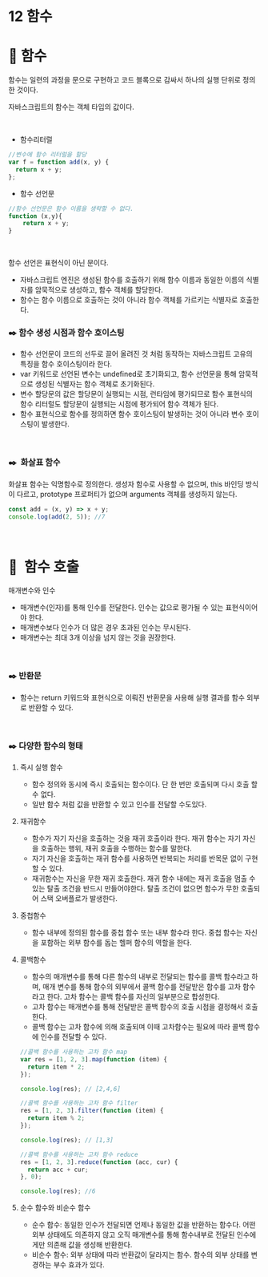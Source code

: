 # 12 함수

# 🔗 함수

함수는 일련의 과정을 문으로 구현하고 코드 블록으로 감싸서 하나의 실행 단위로 정의한 것이다.

자바스크립트의 함수는 객체 타입의 값이다.

</br>

- 함수리터럴

```jsx
//변수에 함수 리터럴을 할당
var f = function add(x, y) {
  return x + y;
};
```

- 함수 선언문

```jsx
//함수 선언문은 함수 이름을 생략할 수 없다.
function (x,y){
	return x + y;
}
```

</br>

함수 선언은 표현식이 아닌 문이다.

- 자바스크립트 엔진은 생성된 함수를 호출하기 위해 함수 이름과 동일한 이름의 식별자를 암묵적으로 생성하고, 함수 객체를 할당한다.
- 함수는 함수 이름으로 호출하는 것이 아니라 함수 객체를 가르키는 식별자로 호출한다.

### ✒️ 함수 생성 시점과 함수 호이스팅

- 함수 선언문이 코드의 선두로 끌어 올려진 것 처럼 동작하는 자바스크립트 고유의 특징을 함수 호이스팅이라 한다.
- var 키워드로 선언된 변수는 undefined로 초기화되고, 함수 선언문을 통해 암묵적으로 생성된 식별자는 함수 객체로 초기화된다.
- 변수 할당문의 값은 할당문이 실행되는 시점, 런타임에 평가되므로 함수 표현식의 함수 리터럴도 할당문이 실행되는 시점에 평가되어 함수 객체가 된다.
- 함수 표현식으로 함수를 정의하면 함수 호이스팅이 발생하는 것이 아니라 변수 호이스팅이 발생한다.

</br>

### ✒️  화살표 함수

화살표 함수는 익명함수로 정의한다. 생성자 함수로 사용할 수 없으며, this 바인딩 방식이 다르고, prototype 프로퍼티가 없으며 arguments 객체를 생성하지 않는다.

```jsx
const add = (x, y) => x + y;
console.log(add(2, 5)); //7
```

</br>

# 🔗  함수 호출

매개변수와 인수

- 매개변수(인자)를 통해 인수를 전달한다. 인수는 값으로 평가될 수 있는 표현식이어야 한다.
- 매개변수보다 인수가 더 많은 경우 초과된 인수는 무시된다.
- 매개변수는 최대 3개 이상을 넘지 않는 것을 권장한다.

</br>

### ✒️ 반환문

- 함수는 return 키워드와 표현식으로 이뤄진 반환문을 사용해 실행 결과를 함수 외부로 반환할 수 있다.

</br>

### ✒️ 다양한 함수의 형태

1. 즉시 실행 함수

   - 함수 정의와 동시에 즉시 호출되는 함수이다. 단 한 번만 호출되며 다시 호출 할 수 없다.
   - 일반 함수 처럼 값을 반환할 수 있고 인수를 전달할 수도있다.

2. 재귀함수

   - 함수가 자기 자신을 호출하는 것을 재귀 호출이라 한다. 재귀 함수는 자기 자신을 호출하는 행위, 재귀 호출을 수행하는 함수를 말한다.
   - 자기 자신을 호출하는 재귀 함수를 사용하면 반복되는 처리를 반목문 없이 구현할 수 있다.
   - 재귀함수는 자신을 무한 재귀 호출한다. 재귀 함수 내에는 재귀 호출을 멈출 수 있는 탈출 조건을 반드시 만들어야한다. 탈출 조건이 없으면 함수가 무한 호출되어 스택 오버플로가 발생한다.

3. 중첩함수

   - 함수 내부에 정의된 함수를 중첩 함수 또는 내부 함수라 한다. 중첩 함수는 자신을 포함하는 외부 함수를 돕는 헬퍼 함수의 역할을 한다.

4. 콜백함수

   - 함수의 매개변수를 통해 다른 함수의 내부로 전달되는 함수를 콜백 함수라고 하며, 매개 변수를 통해 함수의 외부에서 콜백 함수를 전달받은 함수를 고차 함수라고 한다. 고차 함수는 콜백 함수를 자신의 일부분으로 합성한다.
   - 고차 함수는 매개변수를 통해 전달받은 콜백 함수의 호출 시점을 결정해서 호출한다.
   - 콜백 함수는 고차 함수에 의해 호출되며 이때 고차함수는 필요에 따라 콜백 함수에 인수를 전달할 수 있다.

   ```jsx
   //콜백 함수를 사용하는 고차 함수 map
   var res = [1, 2, 3].map(function (item) {
     return item * 2;
   });

   console.log(res); // [2,4,6]

   //콜백 함수를 사용하는 고차 함수 filter
   res = [1, 2, 3].filter(function (item) {
     return item % 2;
   });

   console.log(res); // [1,3]

   //콜백 함수를 사용하는 고차 함수 reduce
   res = [1, 2, 3].reduce(function (acc, cur) {
     return acc + cur;
   }, 0);

   console.log(res); //6
   ```

5. 순수 함수와 비순수 함수
   - 순수 함수: 동일한 인수가 전달되면 언제나 동일한 값을 반환하는 함수다. 어떤 외부 상태에도 의존하지 않고 오직 매개변수를 통해 함수내부로 전달된 인수에게만 의존해 값을 생성해 반환한다.
   - 비순수 함수: 외부 상태에 따라 반환값이 달라지는 함수. 함수의 외부 상태를 변경하는 부수 효과가 있다.
